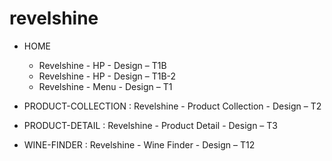 # revelshine

- HOME
  - Revelshine - HP - Design – T1B
  - Revelshine - HP - Design – T1B-2
  - Revelshine - Menu - Design – T1

- PRODUCT-COLLECTION : Revelshine - Product Collection - Design – T2

- PRODUCT-DETAIL : Revelshine - Product Detail - Design – T3

- WINE-FINDER : Revelshine - Wine Finder - Design – T12